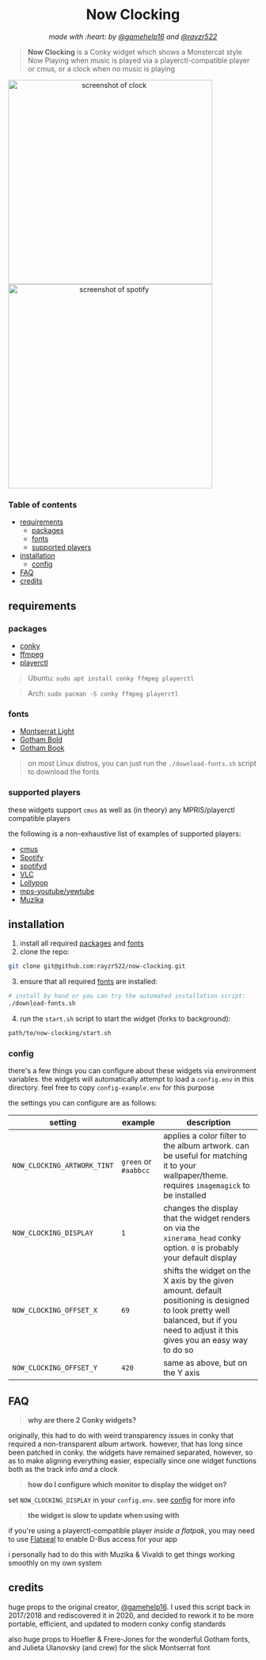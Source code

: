 <h1 align="center">Now Clocking</h1>
<p align="center"><i>made with :heart: by <a href="https://github.com/gamehelp16">@gamehelp16</a> and <a href="https://github.com/rayzr522">@rayzr522</a></i></p>

> **Now Clocking** is a Conky widget which shows a Monstercat style Now Playing when music is played via a playerctl-compatible player or cmus, or a clock when no music is playing

<div align="center" style="display:inline">
<img alt="screenshot of clock" src="res/now-clocking-clock.jpg" width="412px" />
<img alt="screenshot of spotify" src="res/now-clocking-spotify.jpg" width="412px" />
</div>

### Table of contents

- [requirements](#requirements)
  - [packages](#packages)
  - [fonts](#fonts)
  - [supported players](#supported-players)
- [installation](#installation)
  - [config](#config)
- [FAQ](#faq)
- [credits](#credits)

## requirements

### packages

- [conky](https://github.com/brndnmtthws/conky/)
- [ffmpeg](https://www.ffmpeg.org/)
- [playerctl](https://github.com/altdesktop/playerctl)

> Ubuntu: `sudo apt install conky ffmpeg playerctl`

> Arch: `sudo pacman -S conky ffmpeg playerctl`

### fonts

- [Montserrat Light](https://fonts.google.com/specimen/Montserrat?selection.family=Montserrat:300)
- [Gotham Bold](https://fontsgeek.com/fonts/Gotham-Bold)
- [Gotham Book](https://fontsgeek.com/fonts/Gotham-Book)

> on most Linux distros, you can just run the `./download-fonts.sh` script to download the fonts

### supported players

these widgets support `cmus` as well as (in theory) any MPRIS/playerctl compatible players

the following is a non-exhaustive list of examples of supported players:

- [cmus](https://cmus.github.io/)
- [Spotify](https://www.spotify.com/)
- [spotifyd](https://github.com/Spotifyd/spotifyd)
- [VLC](https://www.videolan.org/)
- [Lollypop](https://wiki.gnome.org/Apps/Lollypop)
- [mps-youtube/yewtube](https://github.com/mps-youtube/yewtube)
- [Muzika](https://github.com/vixalien/muzika)

## installation

1. install all required [packages](#packages) and [fonts](#fonts)
2. clone the repo:

```bash
git clone git@github.com:rayzr522/now-clocking.git
```

3. ensure that all required [fonts](#fonts) are installed:

```bash
# install by hand or you can try the automated installation script:
./download-fonts.sh
```

4. run the `start.sh` script to start the widget (forks to background):

```bash
path/to/now-clocking/start.sh
```

### config

there's a few things you can configure about these widgets via environment variables. the widgets will automatically attempt to load a `config.env` in this directory. feel free to copy `config-example.env` for this purpose

the settings you can configure are as follows:

| setting                     | example              | description                                                                                                                                                                         |
| --------------------------- | -------------------- | ----------------------------------------------------------------------------------------------------------------------------------------------------------------------------------- |
| `NOW_CLOCKING_ARTWORK_TINT` | `green` or `#aabbcc` | applies a color filter to the album artwork. can be useful for matching it to your wallpaper/theme. requires `imagemagick` to be installed                                          |
| `NOW_CLOCKING_DISPLAY`      | `1`                  | changes the display that the widget renders on via the `xinerama_head` conky option. `0` is probably your default display                                                           |
| `NOW_CLOCKING_OFFSET_X`     | `69`                 | shifts the widget on the X axis by the given amount. default positioning is designed to look pretty well balanced, but if you need to adjust it this gives you an easy way to do so |
| `NOW_CLOCKING_OFFSET_Y`     | `420`                | same as above, but on the Y axis                                                                                                                                                    |

## FAQ

> **why are there 2 Conky widgets?**

originally, this had to do with weird transparency issues in conky that required a non-transparent album artwork. however, that has long since been patched in conky. the widgets have remained separated, however, so as to make aligning everything easier, especially since one widget functions both as the track info _and_ a clock

> **how do I configure which monitor to display the widget on?**

set `NOW_CLOCKING_DISPLAY` in your `config.env`. see [config](#config) for more info

> **the widget is slow to update when using with <insert playerctl-compatbile player here>**

if you're using a playerctl-compatible player _inside a flatpak_, you may need to use [Flatseal](https://github.com/tchx84/Flatseal) to enable D-Bus access for your app

i personally had to do this with Muzika & Vivaldi to get things working smoothly on my own system

## credits

huge props to the original creator, [@gamehelp16](https://github.com/gamehelp16). I used this script back in 2017/2018 and rediscovered it in 2020, and decided to rework it to be more portable, efficient, and updated to modern conky config standards

also huge props to Hoefler & Frere-Jones for the wonderful Gotham fonts, and Julieta Ulanovsky (and crew) for the slick Montserrat font
